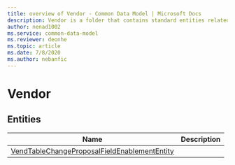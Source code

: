 ```yaml
---
title: overview of Vendor - Common Data Model | Microsoft Docs
description: Vendor is a folder that contains standard entities related to the Common Data Model.
author: nenad1002
ms.service: common-data-model
ms.reviewer: deonhe
ms.topic: article
ms.date: 7/8/2020
ms.author: nebanfic
---
```


# Vendor


## Entities

|Name|Description|
|---|---|
|[VendTableChangeProposalFieldEnablementEntity](VendTableChangeProposalFieldEnablementEntity.md)||

